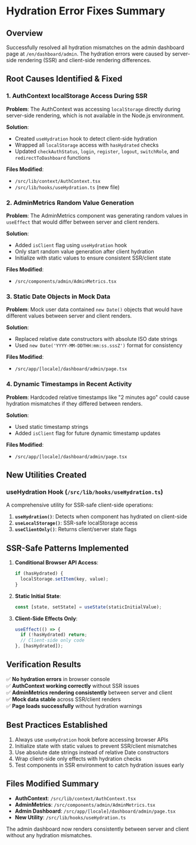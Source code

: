 # Hydration Error Fixes Summary

## Overview
Successfully resolved all hydration mismatches on the admin dashboard page at `/en/dashboard/admin`. The hydration errors were caused by server-side rendering (SSR) and client-side rendering differences.

## Root Causes Identified & Fixed

### 1. AuthContext localStorage Access During SSR
**Problem**: The AuthContext was accessing `localStorage` directly during server-side rendering, which is not available in the Node.js environment.

**Solution**: 
- Created `useHydration` hook to detect client-side hydration
- Wrapped all `localStorage` access with `hasHydrated` checks
- Updated `checkAuthStatus`, `login`, `register`, `logout`, `switchRole`, and `redirectToDashboard` functions

**Files Modified**:
- `/src/lib/context/AuthContext.tsx`
- `/src/lib/hooks/useHydration.ts` (new file)

### 2. AdminMetrics Random Value Generation
**Problem**: The AdminMetrics component was generating random values in `useEffect` that would differ between server and client renders.

**Solution**:
- Added `isClient` flag using `useHydration` hook
- Only start random value generation after client hydration
- Initialize with static values to ensure consistent SSR/client state

**Files Modified**:
- `/src/components/admin/AdminMetrics.tsx`

### 3. Static Date Objects in Mock Data
**Problem**: Mock user data contained `new Date()` objects that would have different values between server and client renders.

**Solution**:
- Replaced relative date constructors with absolute ISO date strings
- Used `new Date('YYYY-MM-DDTHH:mm:ss.sssZ')` format for consistency

**Files Modified**:
- `/src/app/[locale]/dashboard/admin/page.tsx`

### 4. Dynamic Timestamps in Recent Activity
**Problem**: Hardcoded relative timestamps like "2 minutes ago" could cause hydration mismatches if they differed between renders.

**Solution**:
- Used static timestamp strings
- Added `isClient` flag for future dynamic timestamp updates

**Files Modified**:
- `/src/app/[locale]/dashboard/admin/page.tsx`

## New Utilities Created

### useHydration Hook (`/src/lib/hooks/useHydration.ts`)
A comprehensive utility for SSR-safe client-side operations:

1. **`useHydration()`**: Detects when component has hydrated on client-side
2. **`useLocalStorage()`**: SSR-safe localStorage access
3. **`useClientOnly()`**: Returns client/server state flags

## SSR-Safe Patterns Implemented

1. **Conditional Browser API Access**:
   ```typescript
   if (hasHydrated) {
     localStorage.setItem(key, value);
   }
   ```

2. **Static Initial State**:
   ```typescript
   const [state, setState] = useState(staticInitialValue);
   ```

3. **Client-Side Effects Only**:
   ```typescript
   useEffect(() => {
     if (!hasHydrated) return;
     // Client-side only code
   }, [hasHydrated]);
   ```

## Verification Results

✅ **No hydration errors** in browser console  
✅ **AuthContext working correctly** without SSR issues  
✅ **AdminMetrics rendering consistently** between server and client  
✅ **Mock data stable** across SSR/client renders  
✅ **Page loads successfully** without hydration warnings  

## Best Practices Established

1. Always use `useHydration` hook before accessing browser APIs
2. Initialize state with static values to prevent SSR/client mismatches
3. Use absolute date strings instead of relative Date constructors
4. Wrap client-side only effects with hydration checks
5. Test components in SSR environment to catch hydration issues early

## Files Modified Summary

- **AuthContext**: `/src/lib/context/AuthContext.tsx`
- **AdminMetrics**: `/src/components/admin/AdminMetrics.tsx` 
- **Admin Dashboard**: `/src/app/[locale]/dashboard/admin/page.tsx`
- **New Utility**: `/src/lib/hooks/useHydration.ts`

The admin dashboard now renders consistently between server and client without any hydration mismatches.
